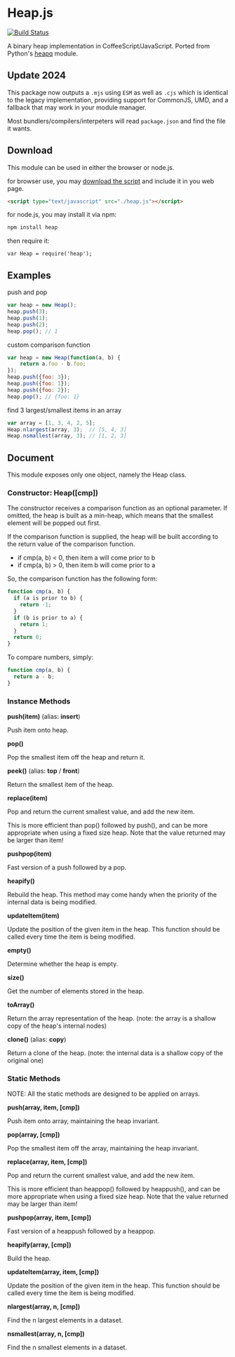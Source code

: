 Heap.js
=======

[![Build Status](https://travis-ci.org/qiao/heap.js.svg?branch=master)](https://travis-ci.org/qiao/heap.js)

A binary heap implementation in CoffeeScript/JavaScript. Ported from Python's [heapq](http://docs.python.org/library/heapq.html) module.


Update 2024
-----------

This package now outputs a `.mjs` using `ESM` as well as `.cjs` which is identical to the legacy implementation, providing support for CommonJS, UMD, and a fallback that may work in your module manager.

Most bundlers/compilers/interpeters will read `package.json` and find the file it wants.

Download
--------

This module can be used in either the browser or node.js.

for browser use, you may [download the script](https://raw.github.com/qiao/heap.js/master/lib/heap.js) and include it in you web page.

```html
<script type="text/javascript" src="./heap.js"></script>
```

for node.js, you may install it via npm:

```bash
npm install heap
```

then require it:

```
var Heap = require('heap');
```

Examples
-------


push and pop

```js
var heap = new Heap();
heap.push(3);
heap.push(1);
heap.push(2);
heap.pop(); // 1
```

custom comparison function

```js
var heap = new Heap(function(a, b) {
    return a.foo - b.foo;
});
heap.push({foo: 3});
heap.push({foo: 1});
heap.push({foo: 2});
heap.pop(); // {foo: 1}
```

find 3 largest/smallest items in an array

```js
var array = [1, 3, 4, 2, 5];
Heap.nlargest(array, 3);  // [5, 4, 3]
Heap.nsmallest(array, 3); // [1, 2, 3]
```

Document
--------

This module exposes only one object, namely the Heap class.

### Constructor: Heap([cmp]) ###

The constructor receives a comparison function as an optional parameter. If omitted, the heap is built as a min-heap, which means that the smallest element will be popped out first.

If the comparison function is supplied, the heap will be built according to the
return value of the comparison function.

* if cmp(a, b) < 0, then item a will come prior to b
* if cmp(a, b) > 0, then item b will come prior to a

So, the comparison function has the following form:

```js
function cmp(a, b) {
  if (a is prior to b) {
    return -1;
  }
  if (b is prior to a) {
    return 1;
  }
  return 0;
}
```

To compare numbers, simply:

```js
function cmp(a, b) {
  return a - b;
}
```

### Instance Methods ###

**push(item)** (alias: **insert**)

Push item onto heap.

**pop()**

Pop the smallest item off the heap and return it.

**peek()** (alias: **top** / **front**)

Return the smallest item of the heap.

**replace(item)**

Pop and return the current smallest value, and add the new item.

This is more efficient than pop() followed by push(), and can be
more appropriate when using a fixed size heap. Note that the value
returned may be larger than item!

**pushpop(item)**

Fast version of a push followed by a pop.

**heapify()**

Rebuild the heap. This method may come handy when the priority of the
internal data is being modified.

**updateItem(item)**

Update the position of the given item in the heap.
This function should be called every time the item is being modified.

**empty()**

Determine whether the heap is empty.

**size()**

Get the number of elements stored in the heap.

**toArray()**

Return the array representation of the heap. (note: the array is a shallow copy of the heap's internal nodes)

**clone()** (alias: **copy**)

Return a clone of the heap. (note: the internal data is a shallow copy of the original one)

### Static Methods ###

NOTE: All the static methods are designed to be applied on arrays.

**push(array, item, [cmp])**

Push item onto array, maintaining the heap invariant.

**pop(array, [cmp])**

Pop the smallest item off the array, maintaining the heap invariant.

**replace(array, item, [cmp])**

Pop and return the current smallest value, and add the new item.

This is more efficient than heappop() followed by heappush(), and can be
more appropriate when using a fixed size heap. Note that the value
returned may be larger than item!

**pushpop(array, item, [cmp])**

Fast version of a heappush followed by a heappop.

**heapify(array, [cmp])**

Build the heap.

**updateItem(array, item, [cmp])**

Update the position of the given item in the heap.
This function should be called every time the item is being modified.

**nlargest(array, n, [cmp])**

Find the n largest elements in a dataset.

**nsmallest(array, n, [cmp])**

Find the n smallest elements in a dataset.
